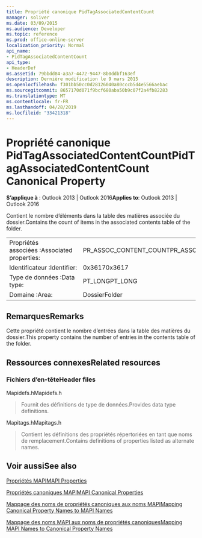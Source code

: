 ```yaml
---
title: Propriété canonique PidTagAssociatedContentCount
manager: soliver
ms.date: 03/09/2015
ms.audience: Developer
ms.topic: reference
ms.prod: office-online-server
localization_priority: Normal
api_name:
- PidTagAssociatedContentCount
api_type:
- HeaderDef
ms.assetid: 79bbdd84-a3a7-4472-9447-8b0ddbf163ef
description: Dernière modification le 9 mars 2015
ms.openlocfilehash: f301bb50cc0d28126040a80cccb5d4e5566aebac
ms.sourcegitcommit: 8657170d071f9bcf680aba50b9c07f2a4fb82283
ms.translationtype: MT
ms.contentlocale: fr-FR
ms.lasthandoff: 04/28/2019
ms.locfileid: "33421318"
---
```

# <a name="pidtagassociatedcontentcount-canonical-property"></a><span data-ttu-id="cfd76-103">Propriété canonique PidTagAssociatedContentCount</span><span class="sxs-lookup"><span data-stu-id="cfd76-103">PidTagAssociatedContentCount Canonical Property</span></span>

  
  
<span data-ttu-id="cfd76-104">**S’applique à** : Outlook 2013 | Outlook 2016</span><span class="sxs-lookup"><span data-stu-id="cfd76-104">**Applies to**: Outlook 2013 | Outlook 2016</span></span> 
  
<span data-ttu-id="cfd76-105">Contient le nombre d’éléments dans la table des matières associée du dossier.</span><span class="sxs-lookup"><span data-stu-id="cfd76-105">Contains the count of items in the associated contents table of the folder.</span></span>
  
|||
|:-----|:-----|
|<span data-ttu-id="cfd76-106">Propriétés associées :</span><span class="sxs-lookup"><span data-stu-id="cfd76-106">Associated properties:</span></span>  <br/> |<span data-ttu-id="cfd76-107">PR_ASSOC_CONTENT_COUNT</span><span class="sxs-lookup"><span data-stu-id="cfd76-107">PR_ASSOC_CONTENT_COUNT</span></span>  <br/> |
|<span data-ttu-id="cfd76-108">Identificateur :</span><span class="sxs-lookup"><span data-stu-id="cfd76-108">Identifier:</span></span>  <br/> |<span data-ttu-id="cfd76-109">0x3617</span><span class="sxs-lookup"><span data-stu-id="cfd76-109">0x3617</span></span>  <br/> |
|<span data-ttu-id="cfd76-110">Type de données :</span><span class="sxs-lookup"><span data-stu-id="cfd76-110">Data type:</span></span>  <br/> |<span data-ttu-id="cfd76-111">PT_LONG</span><span class="sxs-lookup"><span data-stu-id="cfd76-111">PT_LONG</span></span>  <br/> |
|<span data-ttu-id="cfd76-112">Domaine :</span><span class="sxs-lookup"><span data-stu-id="cfd76-112">Area:</span></span>  <br/> |<span data-ttu-id="cfd76-113">Dossier</span><span class="sxs-lookup"><span data-stu-id="cfd76-113">Folder</span></span>  <br/> |
   
## <a name="remarks"></a><span data-ttu-id="cfd76-114">Remarques</span><span class="sxs-lookup"><span data-stu-id="cfd76-114">Remarks</span></span>

<span data-ttu-id="cfd76-115">Cette propriété contient le nombre d’entrées dans la table des matières du dossier.</span><span class="sxs-lookup"><span data-stu-id="cfd76-115">This property contains the number of entries in the contents table of the folder.</span></span> 
  
## <a name="related-resources"></a><span data-ttu-id="cfd76-116">Ressources connexes</span><span class="sxs-lookup"><span data-stu-id="cfd76-116">Related resources</span></span>

### <a name="header-files"></a><span data-ttu-id="cfd76-117">Fichiers d’en-tête</span><span class="sxs-lookup"><span data-stu-id="cfd76-117">Header files</span></span>

<span data-ttu-id="cfd76-118">Mapidefs.h</span><span class="sxs-lookup"><span data-stu-id="cfd76-118">Mapidefs.h</span></span>
  
> <span data-ttu-id="cfd76-119">Fournit des définitions de type de données.</span><span class="sxs-lookup"><span data-stu-id="cfd76-119">Provides data type definitions.</span></span>
    
<span data-ttu-id="cfd76-120">Mapitags.h</span><span class="sxs-lookup"><span data-stu-id="cfd76-120">Mapitags.h</span></span>
  
> <span data-ttu-id="cfd76-121">Contient les définitions des propriétés répertoriées en tant que noms de remplacement.</span><span class="sxs-lookup"><span data-stu-id="cfd76-121">Contains definitions of properties listed as alternate names.</span></span>
    
## <a name="see-also"></a><span data-ttu-id="cfd76-122">Voir aussi</span><span class="sxs-lookup"><span data-stu-id="cfd76-122">See also</span></span>



[<span data-ttu-id="cfd76-123">Propriétés MAPI</span><span class="sxs-lookup"><span data-stu-id="cfd76-123">MAPI Properties</span></span>](mapi-properties.md)
  
[<span data-ttu-id="cfd76-124">Propriétés canoniques MAPI</span><span class="sxs-lookup"><span data-stu-id="cfd76-124">MAPI Canonical Properties</span></span>](mapi-canonical-properties.md)
  
[<span data-ttu-id="cfd76-125">Mappage des noms de propriétés canoniques aux noms MAPI</span><span class="sxs-lookup"><span data-stu-id="cfd76-125">Mapping Canonical Property Names to MAPI Names</span></span>](mapping-canonical-property-names-to-mapi-names.md)
  
[<span data-ttu-id="cfd76-126">Mappage des noms MAPI aux noms de propriétés canoniques</span><span class="sxs-lookup"><span data-stu-id="cfd76-126">Mapping MAPI Names to Canonical Property Names</span></span>](mapping-mapi-names-to-canonical-property-names.md)

